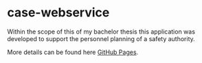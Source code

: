 # case-webservice
Within the scope of this of my bachelor thesis this application was developed to support 
the personnel planning of a safety authority.

More details can be found here [GitHub Pages](http://www.mi.fu-berlin.de/inf/groups/ag-db/Theses/finished/categorical_scheduler/bsc-thesis-jim-saringer.pdf).
